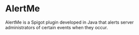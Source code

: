 # AlertMe
AlertMe is a Spigot plugin developed in Java that alerts server administrators of certain events when they occur. 
